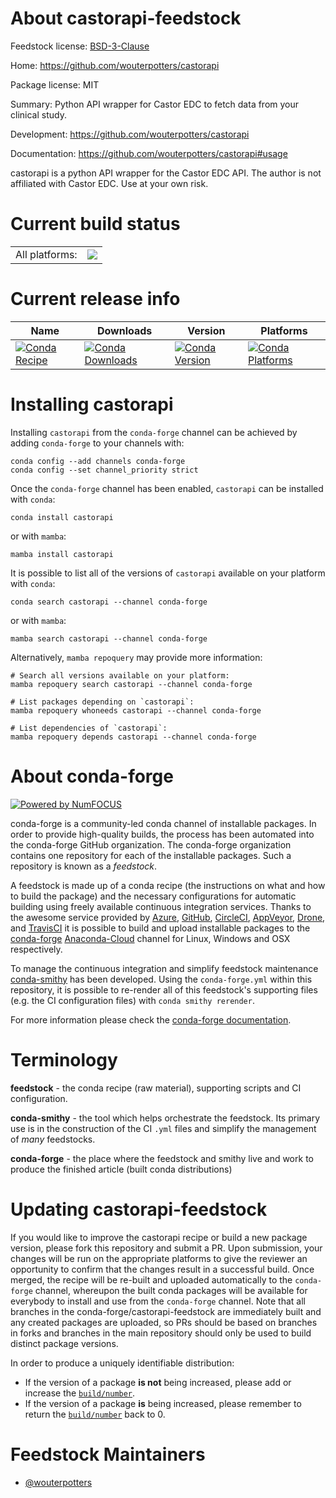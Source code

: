 About castorapi-feedstock
=========================

Feedstock license: [BSD-3-Clause](https://github.com/conda-forge/castorapi-feedstock/blob/main/LICENSE.txt)

Home: https://github.com/wouterpotters/castorapi

Package license: MIT

Summary: Python API wrapper for Castor EDC to fetch data from your clinical study.

Development: https://github.com/wouterpotters/castorapi

Documentation: https://github.com/wouterpotters/castorapi#usage

castorapi is a python API wrapper for the Castor EDC API. The author is not affiliated with Castor EDC. Use at your own risk.

Current build status
====================


<table><tr><td>All platforms:</td>
    <td>
      <a href="https://dev.azure.com/conda-forge/feedstock-builds/_build/latest?definitionId=9478&branchName=main">
        <img src="https://dev.azure.com/conda-forge/feedstock-builds/_apis/build/status/castorapi-feedstock?branchName=main">
      </a>
    </td>
  </tr>
</table>

Current release info
====================

| Name | Downloads | Version | Platforms |
| --- | --- | --- | --- |
| [![Conda Recipe](https://img.shields.io/badge/recipe-castorapi-green.svg)](https://anaconda.org/conda-forge/castorapi) | [![Conda Downloads](https://img.shields.io/conda/dn/conda-forge/castorapi.svg)](https://anaconda.org/conda-forge/castorapi) | [![Conda Version](https://img.shields.io/conda/vn/conda-forge/castorapi.svg)](https://anaconda.org/conda-forge/castorapi) | [![Conda Platforms](https://img.shields.io/conda/pn/conda-forge/castorapi.svg)](https://anaconda.org/conda-forge/castorapi) |

Installing castorapi
====================

Installing `castorapi` from the `conda-forge` channel can be achieved by adding `conda-forge` to your channels with:

```
conda config --add channels conda-forge
conda config --set channel_priority strict
```

Once the `conda-forge` channel has been enabled, `castorapi` can be installed with `conda`:

```
conda install castorapi
```

or with `mamba`:

```
mamba install castorapi
```

It is possible to list all of the versions of `castorapi` available on your platform with `conda`:

```
conda search castorapi --channel conda-forge
```

or with `mamba`:

```
mamba search castorapi --channel conda-forge
```

Alternatively, `mamba repoquery` may provide more information:

```
# Search all versions available on your platform:
mamba repoquery search castorapi --channel conda-forge

# List packages depending on `castorapi`:
mamba repoquery whoneeds castorapi --channel conda-forge

# List dependencies of `castorapi`:
mamba repoquery depends castorapi --channel conda-forge
```


About conda-forge
=================

[![Powered by
NumFOCUS](https://img.shields.io/badge/powered%20by-NumFOCUS-orange.svg?style=flat&colorA=E1523D&colorB=007D8A)](https://numfocus.org)

conda-forge is a community-led conda channel of installable packages.
In order to provide high-quality builds, the process has been automated into the
conda-forge GitHub organization. The conda-forge organization contains one repository
for each of the installable packages. Such a repository is known as a *feedstock*.

A feedstock is made up of a conda recipe (the instructions on what and how to build
the package) and the necessary configurations for automatic building using freely
available continuous integration services. Thanks to the awesome service provided by
[Azure](https://azure.microsoft.com/en-us/services/devops/), [GitHub](https://github.com/),
[CircleCI](https://circleci.com/), [AppVeyor](https://www.appveyor.com/),
[Drone](https://cloud.drone.io/welcome), and [TravisCI](https://travis-ci.com/)
it is possible to build and upload installable packages to the
[conda-forge](https://anaconda.org/conda-forge) [Anaconda-Cloud](https://anaconda.org/)
channel for Linux, Windows and OSX respectively.

To manage the continuous integration and simplify feedstock maintenance
[conda-smithy](https://github.com/conda-forge/conda-smithy) has been developed.
Using the ``conda-forge.yml`` within this repository, it is possible to re-render all of
this feedstock's supporting files (e.g. the CI configuration files) with ``conda smithy rerender``.

For more information please check the [conda-forge documentation](https://conda-forge.org/docs/).

Terminology
===========

**feedstock** - the conda recipe (raw material), supporting scripts and CI configuration.

**conda-smithy** - the tool which helps orchestrate the feedstock.
                   Its primary use is in the construction of the CI ``.yml`` files
                   and simplify the management of *many* feedstocks.

**conda-forge** - the place where the feedstock and smithy live and work to
                  produce the finished article (built conda distributions)


Updating castorapi-feedstock
============================

If you would like to improve the castorapi recipe or build a new
package version, please fork this repository and submit a PR. Upon submission,
your changes will be run on the appropriate platforms to give the reviewer an
opportunity to confirm that the changes result in a successful build. Once
merged, the recipe will be re-built and uploaded automatically to the
`conda-forge` channel, whereupon the built conda packages will be available for
everybody to install and use from the `conda-forge` channel.
Note that all branches in the conda-forge/castorapi-feedstock are
immediately built and any created packages are uploaded, so PRs should be based
on branches in forks and branches in the main repository should only be used to
build distinct package versions.

In order to produce a uniquely identifiable distribution:
 * If the version of a package **is not** being increased, please add or increase
   the [``build/number``](https://docs.conda.io/projects/conda-build/en/latest/resources/define-metadata.html#build-number-and-string).
 * If the version of a package **is** being increased, please remember to return
   the [``build/number``](https://docs.conda.io/projects/conda-build/en/latest/resources/define-metadata.html#build-number-and-string)
   back to 0.

Feedstock Maintainers
=====================

* [@wouterpotters](https://github.com/wouterpotters/)

